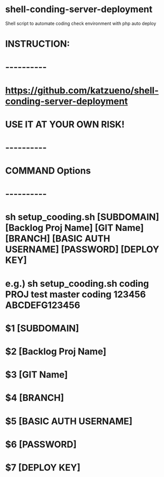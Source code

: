 # shell-conding-server-deployment
Shell script to automate coding check environment with php auto deploy

# INSTRUCTION:
# ----------
# https://github.com/katzueno/shell-conding-server-deployment

# USE IT AT YOUR OWN RISK!

# ----------
# COMMAND Options
# ----------
# sh setup_cooding.sh [SUBDOMAIN] [Backlog Proj Name] [GIT Name] [BRANCH] [BASIC AUTH USERNAME] [PASSWORD] [DEPLOY KEY]
# e.g.) sh setup_cooding.sh coding PROJ test master coding 123456 ABCDEFG123456

# $1 [SUBDOMAIN]
# $2 [Backlog Proj Name]
# $3 [GIT Name]
# $4 [BRANCH]
# $5 [BASIC AUTH USERNAME]
# $6 [PASSWORD]
# $7 [DEPLOY KEY]
